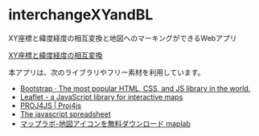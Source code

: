 # interchangeXYandBL
XY座標と緯度経度の相互変換と地図へのマーキングができるWebアプリ

[XY座標と緯度経度の相互変換](https://kankodori-blog.com/interchangeXYandBL/)

本アプリは、次のライブラリやフリー素材を利用しています。

- [Bootstrap · The most popular HTML, CSS, and JS library in the world.](https://getbootstrap.com/)
- [Leaflet - a JavaScript library for interactive maps](https://leafletjs.com/)
- [PROJ4JS | Proj4js](http://proj4js.org/)
- [The javascript spreadsheet](https://bossanova.uk/jspreadsheet/v4/)
- [マップラボ-地図アイコンを無料ダウンロード maplab](https://maplab-icon.com/)